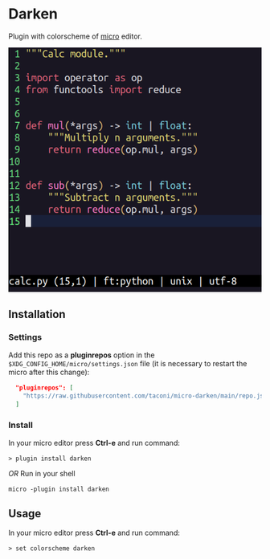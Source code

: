 # Darken
Plugin with colorscheme of [micro](https://micro-editor.github.io/) editor.


![Demo](assets/darken.png)

## Installation

### Settings

Add this repo as a **pluginrepos** option in the `$XDG_CONFIG_HOME/micro/settings.json` file (it is necessary to restart the micro after this change):

```json title="~/.config/micro/settings.json"
  "pluginrepos": [
    "https://raw.githubusercontent.com/taconi/micro-darken/main/repo.json"
  ]
```

### Install

In your micro editor press **Ctrl-e** and run command:

```
> plugin install darken
```

*OR* Run in your shell

```shell
micro -plugin install darken
```

## Usage
In your micro editor press **Ctrl-e** and run command:
```
> set colorscheme darken
```
